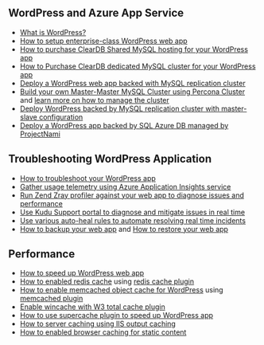 ## WordPress and Azure App Service
* [What is WordPress?](https://wordpress.org/)
* [How to setup enterprise-class WordPress web app](../articles/app-service-web/web-sites-php-enterprise-wordpress.md)
* [How to purchase ClearDB Shared MySQL hosting for your WordPress app](http://blog.syntaxc4.net/post/2012/12/03/provisioning-a-mysql-database-from-the-windows-azure-store.aspx)
* [How to Purchase ClearDB dedicated MySQL cluster for your WordPress app ](https://azure.microsoft.com/blog/announcing-new-mysql-premium-tiers-from-cleardb/)
* [Deploy a WordPress web app backed with MySQL replication cluster](/documentation/templates/wordpress-mysql-replication/)
* [Build your own Master-Master MySQL Cluster using Percona Cluster](/documentation/templates/mysql-ha-pxc/) and [learn more on how to manage the cluster](https://github.com/fanjeffrey/axiom.articles/tree/master/pxc)
* [Deploy WordPress backed by MySQL replication cluster with master-slave configuration](/documentation/templates/mysql-replication/)
* [Deploy a WordPress app backed by SQL Azure DB managed by ProjectNami](https://azure.microsoft.com/marketplace/partners/projectnami/projectnami/)

## Troubleshooting WordPress Application
* [How to troubleshoot your WordPress app](https://sunithamk.wordpress.com/2014/09/04/wordpress-troubleshooting-techniques-on-azure-websites/)
* [Gather usage  telemetry using Azure Application Insights  service](https://azure.microsoft.com/blog/usage-analytics-for-wordpress-with-azure-app-insights/)
* [Run Zend Zray profiler against your web app to diagnose issues and performance](https://sunithamk.wordpress.com/2015/08/04/profiling-php-application-on-azure-web-apps/)
* [Use Kudu Support portal to diagnose and mitigate issues in real time](https://sunithamk.wordpress.com/2015/11/04/diagnose-and-mitigate-issues-with-azure-web-apps-support-portal/)
* [Use various auto-heal rules to automate resolving real time incidents](http://microsoftazurewebsitescheatsheet.info/#auto-heal)
* [How to backup your web app](../articles/app-service-web/web-sites-backup.md) and [How to restore your web app](../articles/app-service-web/web-sites-restore.md)

## Performance
* [How to speed up WordPress web app](https://sunithamk.wordpress.com/2014/08/01/10-ways-to-speed-up-your-wordpress-site-on-azure-websites/)
* [How to enabled redis cache](../articles/redis-cache/cache-dotnet-how-to-use-azure-redis-cache.md) using [redis cache plugin](https://wordpress.org/plugins/wp-redis/)
* [How to enable memcached object cache for WordPress](../articles/app-service-web/web-sites-connect-to-redis-using-memcache-protocol.md) using [memcached plugin](https://wordpress.org/plugins/memcached/)
* [Enable wincache with W3 total cache plugin](https://wordpress.org/plugins/w3-total-cache/)
* [How to use supercache plugin to speed up WordPress app](http://ruslany.net/2008/12/speed-up-wordpress-on-iis-70/)
* [How to server caching using IIS output caching](http://blogs.msdn.com/b/brian_swan/archive/2011/06/08/performance-tuning-php-apps-on-windows-iis-with-output-caching.aspx)
* [How to enabled browser caching for static content](http://www.iis.net/configreference/system.webserver/staticcontent)

